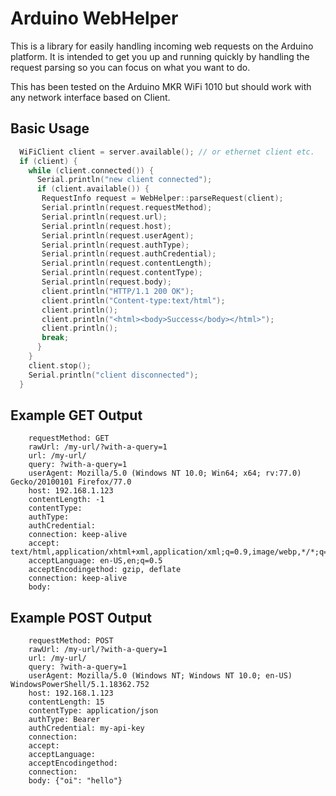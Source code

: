 Arduino WebHelper
=================

This is a library for easily handling incoming web requests on the Arduino platform. It is intended to get you up and running quickly by handling the request parsing so you can focus on what you want to do.

This has been tested on the Arduino MKR WiFi 1010 but should work with any network interface based on Client.

## Basic Usage
```c++
  WiFiClient client = server.available(); // or ethernet client etc.
  if (client) {
    while (client.connected()) {      
      Serial.println("new client connected");
      if (client.available()) {
       RequestInfo request = WebHelper::parseRequest(client);
       Serial.println(request.requestMethod);
       Serial.println(request.url);
       Serial.println(request.host);
       Serial.println(request.userAgent);
       Serial.println(request.authType);
       Serial.println(request.authCredential);
       Serial.println(request.contentLength);
       Serial.println(request.contentType);
       Serial.println(request.body);
       client.println("HTTP/1.1 200 OK");
       client.println("Content-type:text/html");
       client.println();
       client.println("<html><body>Success</body></html>");
       client.println();
       break;
      }
    }
    client.stop();
    Serial.println("client disconnected");
  } 
```

## Example GET Output
```
    requestMethod: GET
    rawUrl: /my-url/?with-a-query=1
    url: /my-url/
    query: ?with-a-query=1
    userAgent: Mozilla/5.0 (Windows NT 10.0; Win64; x64; rv:77.0) Gecko/20100101 Firefox/77.0
    host: 192.168.1.123
    contentLength: -1
    contentType: 
    authType: 
    authCredential: 
    connection: keep-alive
    accept: text/html,application/xhtml+xml,application/xml;q=0.9,image/webp,*/*;q=0.8
    acceptLanguage: en-US,en;q=0.5
    acceptEncodingethod: gzip, deflate
    connection: keep-alive
    body:
```

## Example POST Output
```
    requestMethod: POST
    rawUrl: /my-url/?with-a-query=1
    url: /my-url/
    query: ?with-a-query=1
    userAgent: Mozilla/5.0 (Windows NT; Windows NT 10.0; en-US) WindowsPowerShell/5.1.18362.752
    host: 192.168.1.123
    contentLength: 15
    contentType: application/json
    authType: Bearer
    authCredential: my-api-key
    connection: 
    accept: 
    acceptLanguage: 
    acceptEncodingethod: 
    connection: 
    body: {"oi": "hello"}

```

